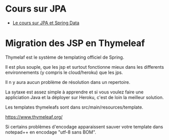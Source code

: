 # Cours sur JPA

* [Le cours sur JPA et Spring Data](https://docs.google.com/presentation/d/e/2PACX-1vRYqECcDiCSpCecTvudmV_KjOR4Yp3RekGkdfIMN3fV5phq5HoDJIi0VgojoEtvu0mqkkaZ84XFHYyq/pub?start=false&loop=false&delayms=3000)

# Migration des JSP en Thymeleaf

Thymelaf est le système de templating officiel de Spring.

Il est plus souple, que les jsp et surtout fonctionne mieux dans les differents environnements (y compris le cloud/heroku) que les jps.

Il n y aura aucun problème de résolution dans un repertoire.

La sytaxe est assez simple à apprendre et si vous voulez faire une appliciation Java et la déployer sur Heroku, c'est de loin la meilleur solution.

Les templates thymeleafs sont dans src/main/resources/template.

https://www.thymeleaf.org/

Si certains problèmes d'encodage apparaissent sauver votre template dans notepad++ en encodage "utf-8 sans BOM".
